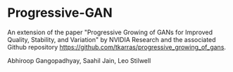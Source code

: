 # Progressive-GAN
An extension of the paper "Progressive Growing of GANs for Improved Quality, Stability, and Variation" by NVIDIA Research and the associated Github repository https://github.com/tkarras/progressive_growing_of_gans. 

Abhiroop Gangopadhyay, Saahil Jain, Leo Stilwell
